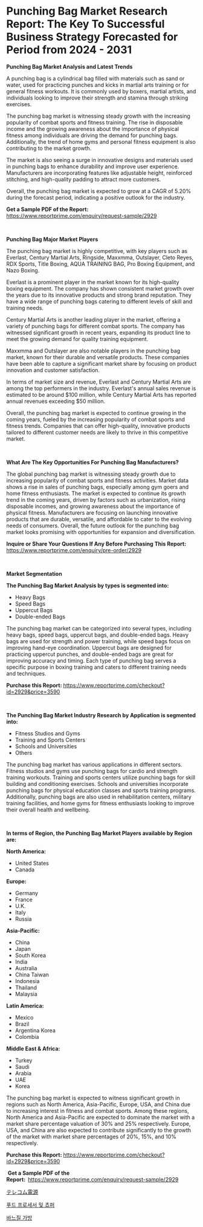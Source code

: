 <p><h1>Punching Bag Market Research Report: The Key To Successful Business Strategy Forecasted for Period from 2024 - 2031</h1></p><p><strong>Punching Bag Market Analysis and Latest Trends</strong></p>
<p><p>A punching bag is a cylindrical bag filled with materials such as sand or water, used for practicing punches and kicks in martial arts training or for general fitness workouts. It is commonly used by boxers, martial artists, and individuals looking to improve their strength and stamina through striking exercises.</p><p>The punching bag market is witnessing steady growth with the increasing popularity of combat sports and fitness training. The rise in disposable income and the growing awareness about the importance of physical fitness among individuals are driving the demand for punching bags. Additionally, the trend of home gyms and personal fitness equipment is also contributing to the market growth.</p><p>The market is also seeing a surge in innovative designs and materials used in punching bags to enhance durability and improve user experience. Manufacturers are incorporating features like adjustable height, reinforced stitching, and high-quality padding to attract more customers.</p><p>Overall, the punching bag market is expected to grow at a CAGR of 5.20% during the forecast period, indicating a positive outlook for the industry.</p></p>
<p><strong>Get a Sample PDF of the Report:&nbsp;</strong> <a href="https://www.reportprime.com/enquiry/request-sample/2929">https://www.reportprime.com/enquiry/request-sample/2929</a></p>
<p>&nbsp;</p>
<p><strong>Punching Bag Major Market Players</strong></p>
<p><p>The punching bag market is highly competitive, with key players such as Everlast, Century Martial Arts, Ringside, Maxxmma, Outslayer, Cleto Reyes, RDX Sports, Title Boxing, AQUA TRAINING BAG, Pro Boxing Equipment, and Nazo Boxing. </p><p>Everlast is a prominent player in the market known for its high-quality boxing equipment. The company has shown consistent market growth over the years due to its innovative products and strong brand reputation. They have a wide range of punching bags catering to different levels of skill and training needs. </p><p>Century Martial Arts is another leading player in the market, offering a variety of punching bags for different combat sports. The company has witnessed significant growth in recent years, expanding its product line to meet the growing demand for quality training equipment.</p><p>Maxxmma and Outslayer are also notable players in the punching bag market, known for their durable and versatile products. These companies have been able to capture a significant market share by focusing on product innovation and customer satisfaction.</p><p>In terms of market size and revenue, Everlast and Century Martial Arts are among the top performers in the industry. Everlast's annual sales revenue is estimated to be around $100 million, while Century Martial Arts has reported annual revenues exceeding $50 million.</p><p>Overall, the punching bag market is expected to continue growing in the coming years, fueled by the increasing popularity of combat sports and fitness trends. Companies that can offer high-quality, innovative products tailored to different customer needs are likely to thrive in this competitive market.</p></p>
<p>&nbsp;</p>
<p><strong>What Are The Key Opportunities For Punching Bag Manufacturers?</strong></p>
<p><p>The global punching bag market is witnessing steady growth due to increasing popularity of combat sports and fitness activities. Market data shows a rise in sales of punching bags, especially among gym goers and home fitness enthusiasts. The market is expected to continue its growth trend in the coming years, driven by factors such as urbanization, rising disposable incomes, and growing awareness about the importance of physical fitness. Manufacturers are focusing on launching innovative products that are durable, versatile, and affordable to cater to the evolving needs of consumers. Overall, the future outlook for the punching bag market looks promising with opportunities for expansion and diversification.</p></p>
<p><strong>Inquire or Share Your Questions If Any Before Purchasing This Report:</strong> <a href="https://www.reportprime.com/enquiry/pre-order/2929">https://www.reportprime.com/enquiry/pre-order/2929</a></p>
<p>&nbsp;</p>
<p><strong>Market Segmentation</strong></p>
<p><strong>The Punching Bag Market Analysis by types is segmented into:</strong></p>
<p><ul><li>Heavy Bags</li><li>Speed Bags</li><li>Uppercut Bags</li><li>Double-ended Bags</li></ul></p>
<p><p>The punching bag market can be categorized into several types, including heavy bags, speed bags, uppercut bags, and double-ended bags. Heavy bags are used for strength and power training, while speed bags focus on improving hand-eye coordination. Uppercut bags are designed for practicing uppercut punches, and double-ended bags are great for improving accuracy and timing. Each type of punching bag serves a specific purpose in boxing training and caters to different training needs and techniques.</p></p>
<p><strong>Purchase this Report:&nbsp;</strong><a href="https://www.reportprime.com/checkout?id=2929&price=3590">https://www.reportprime.com/checkout?id=2929&price=3590</a></p>
<p>&nbsp;</p>
<p><strong>The Punching Bag Market Industry Research by Application is segmented into:</strong></p>
<p><ul><li>Fitness Studios and Gyms</li><li>Training and Sports Centers</li><li>Schools and Universities</li><li>Others</li></ul></p>
<p><p>The punching bag market has various applications in different sectors. Fitness studios and gyms use punching bags for cardio and strength training workouts. Training and sports centers utilize punching bags for skill building and conditioning exercises. Schools and universities incorporate punching bags for physical education classes and sports training programs. Additionally, punching bags are also used in rehabilitation centers, military training facilities, and home gyms for fitness enthusiasts looking to improve their overall health and wellbeing.</p></p>
<p>&nbsp;</p>
<p><strong>In terms of Region, the Punching Bag Market Players available by Region are:</strong></p>
<p>
    <p> <strong> North America: </strong>
        <ul>
            <li>United States</li>
            <li>Canada</li>
        </ul>
        </p> 
    <p> <strong> Europe: </strong>
        <ul>
            <li>Germany</li>
            <li>France</li>
            <li>U.K.</li>
            <li>Italy</li>
            <li>Russia</li>
        </ul>
        </p> 
    <p> <strong> Asia-Pacific: </strong>
        <ul>
            <li>China</li>
            <li>Japan</li>
            <li>South Korea</li>
            <li>India</li>
            <li>Australia</li>
            <li>China Taiwan</li>
            <li>Indonesia</li>
            <li>Thailand</li>
            <li>Malaysia</li>
        </ul>
        </p> 
    <p> <strong> Latin America: </strong>
        <ul>
            <li>Mexico</li>
            <li>Brazil</li>
            <li>Argentina Korea</li>
            <li>Colombia</li>
        </ul>
        </p> 
    <p> <strong> Middle East & Africa: </strong>
        <ul>
            <li>Turkey</li>
            <li>Saudi</li>
            <li>Arabia</li>
            <li>UAE</li>
            <li>Korea</li>
        </ul>
    </p>
    </p>
<p><p>The punching bag market is expected to witness significant growth in regions such as North America, Asia-Pacific, Europe, USA, and China due to increasing interest in fitness and combat sports. Among these regions, North America and Asia-Pacific are expected to dominate the market with a market share percentage valuation of 30% and 25% respectively. Europe, USA, and China are also expected to contribute significantly to the growth of the market with market share percentages of 20%, 15%, and 10% respectively.</p></p>
<p><strong>Purchase this Report: </strong><a href="https://www.reportprime.com/checkout?id=2929&price=3590">https://www.reportprime.com/checkout?id=2929&price=3590</a></p>
<p>&nbsp;<strong>Get a Sample PDF of the Report:&nbsp;&nbsp;</strong><a href="https://www.reportprime.com/enquiry/request-sample/2929">https://www.reportprime.com/enquiry/request-sample/2929</a></p>
<p><strong></strong></p>
<p><p><a href="https://medium.com/@sheilabruen2023/%E9%80%9A%E4%BF%A1%E7%94%A8%E9%9B%BB%E6%BA%90%E5%B8%82%E5%A0%B4-%E5%B8%82%E5%A0%B4%E3%82%B7%E3%82%A7%E3%82%A2-%E5%B8%82%E5%A0%B4%E3%83%88%E3%83%AC%E3%83%B3%E3%83%89-%E3%81%8A%E3%82%88%E3%81%B3%E5%B0%86%E6%9D%A5%E3%81%AE%E6%88%90%E9%95%B7%E3%82%92%E6%8E%A2%E3%82%8B-5be50905ff08">テレコム電源</a></p><p><a href="https://medium.com/@koleledner/%EC%8B%9D%ED%92%88-%EA%B0%80%EA%B3%B5%EA%B8%B0-%EB%B0%8F-%EC%87%A0%EA%B3%A0%EA%B8%B0-%EC%8B%9C%EC%9E%A5-%EC%A1%B0%EC%82%AC-%EB%B3%B4%EA%B3%A0%EC%84%9C-2024%EB%85%84%EB%B6%80%ED%84%B0-2031%EB%85%84%EA%B9%8C%EC%A7%80%EC%9D%98-%EC%97%AD%EC%82%AC%EC%99%80-%EC%98%88%EC%B8%A1-eb51b1b9ceeb">푸드 프로세서 및 쵸퍼</a></p><p><a href="https://medium.com/@alexemumu2022/%EC%9E%AC%EB%B4%89%EA%B0%80%EB%B0%A9-%EC%8B%9C%EC%9E%A5-%EB%B3%B4%EA%B3%A0%EC%84%9C%EB%8A%94-%EC%9D%B4-%EC%8B%9C%EC%9E%A5%EC%9D%98-%EC%B5%9C%EC%8B%A0-%ED%8A%B8%EB%A0%8C%EB%93%9C%EC%99%80-%EC%84%B1%EC%9E%A5-%EA%B8%B0%ED%9A%8C%EB%A5%BC-%EB%B3%B4%EC%97%AC%EC%A4%8D%EB%8B%88%EB%8B%A4-6da5853e3023">바느질 가방</a></p></p>